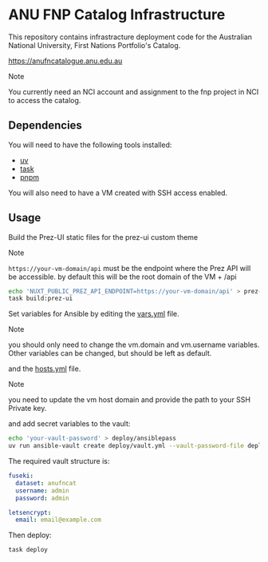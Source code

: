 # ANU FNP Catalog Infrastructure

This repository contains infrastracture deployment code for the Australian National
University, First Nations Portfolio's Catalog.

https://anufncatalogue.anu.edu.au

> [!NOTE]  
> You currently need an NCI account and assignment to the fnp project in NCI to access
> the catalog.

## Dependencies

You will need to have the following tools installed:

- [uv](https://docs.astral.sh/uv/getting-started/installation/)
- [task](https://taskfile.dev/installation)
- [pnpm](https://pnpm.io/installation)

You will also need to have a VM created with SSH access enabled.

## Usage

Build the Prez-UI static files for the prez-ui custom theme

> [!NOTE]  
> `https://your-vm-domain/api` must be the endpoint where the Prez API will be accessible.
> by default this will be the root domain of the VM + /api

```bash
echo 'NUXT_PUBLIC_PREZ_API_ENDPOINT=https://your-vm-domain/api' > prez-ui/.env
task build:prez-ui
```

Set variables for Ansible by editing the [vars.yml](./deploy/vars.yml) file.

> [!NOTE]  
> you should only need to change the vm.domain and vm.username variables.
> Other variables can be changed, but should be left as default.

and the [hosts.yml](./deploy/hosts.yml) file.

> [!NOTE]  
> you need to update the vm host domain and provide the path to your SSH Private key.

and add secret variables to the vault:

```bash
echo 'your-vault-password' > deploy/ansiblepass
uv run ansible-vault create deploy/vault.yml --vault-password-file deploy/ansiblepass
```

The required vault structure is:

```yaml
fuseki:
  dataset: anufncat
  username: admin
  password: admin

letsencrypt:
  email: email@example.com
```

Then deploy:

```bash
task deploy
```
